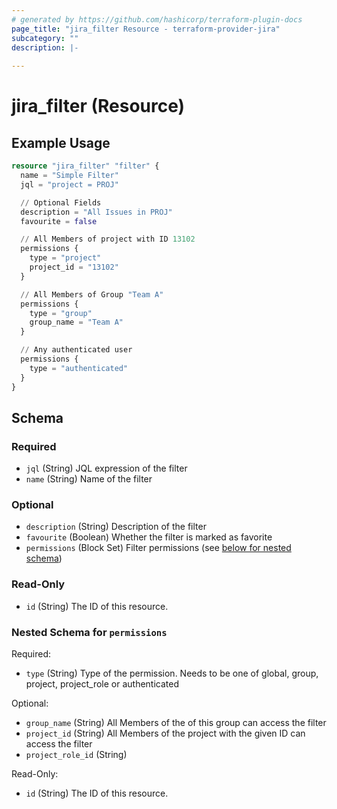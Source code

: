 ```yaml
---
# generated by https://github.com/hashicorp/terraform-plugin-docs
page_title: "jira_filter Resource - terraform-provider-jira"
subcategory: ""
description: |-
  
---
```


# jira_filter (Resource)



## Example Usage

```terraform
resource "jira_filter" "filter" {
  name = "Simple Filter"
  jql = "project = PROJ"

  // Optional Fields
  description = "All Issues in PROJ"
  favourite = false

  // All Members of project with ID 13102
  permissions {
    type = "project"
    project_id = "13102"
  }

  // All Members of Group "Team A"
  permissions {
    type = "group"
    group_name = "Team A"
  }

  // Any authenticated user
  permissions {
    type = "authenticated"
  }
}
```

<!-- schema generated by tfplugindocs -->
## Schema

### Required

- `jql` (String) JQL expression of the filter
- `name` (String) Name of the filter

### Optional

- `description` (String) Description of the filter
- `favourite` (Boolean) Whether the filter is marked as favorite
- `permissions` (Block Set) Filter permissions (see [below for nested schema](#nestedblock--permissions))

### Read-Only

- `id` (String) The ID of this resource.

<a id="nestedblock--permissions"></a>
### Nested Schema for `permissions`

Required:

- `type` (String) Type of the permission. Needs to be one of global, group, project, project_role or authenticated

Optional:

- `group_name` (String) All Members of the of this group can access the filter
- `project_id` (String) All Members of the project with the given ID can access the filter
- `project_role_id` (String)

Read-Only:

- `id` (String) The ID of this resource.


